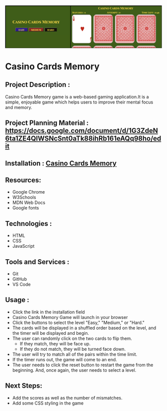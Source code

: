 ![screenshot](assets/background-Images/screenshot.png)
# Casino Cards Memory
## Project Description :
Casino Cards Memory game is a web-based gaming application.It is a simple, enjoyable game which helps users to improve their mental focus and memory.
## Project Planning Material : https://docs.google.com/document/d/1G3ZdeN6ta1ZE4QIWSNcSnt0aTk88ihRb161eAQq98ho/edit
## Installation : [Casino Cards Memory](https://matching-card-memory-games.netlify.app)

## Resources:
  - Google Chrome
  - W3Schools
  - MDN Web Docs
  - Google fonts


## Technologies :
  - HTML
  - CSS
  - JavaScript
## Tools and Services :
  - Git
  - GitHub
  - VS Code

## Usage :
- Click the link in the installation field
- Casino Cards Memory Game will launch in your browser
- Click the buttons to select the level "Easy," "Medium," or "Hard."
- The cards will be displayed in a shuffled order based on the level, and the timer will be displayed and begin.
- The user can randomly click on the two cards to flip them.
     - If they match, they will be face up.
     - If they do not match, they will be turned face down.
- The user will try to match all of the pairs within the time limit.
- If the timer runs out, the game will come to an end.
- The user needs to click the reset button to restart the game from the beginning. And, once again, the user needs to select a level.

## Next Steps:
- Add the scores as well as the number of mismatches.
- Add some CSS styling in the game